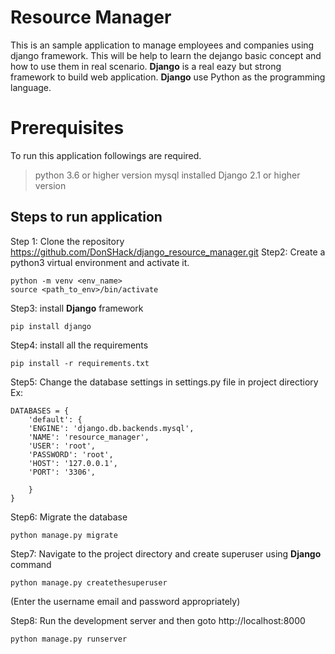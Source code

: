 # Resource Manager

This is an sample application to manage employees and companies using django framework. This will be help to learn the dejango basic concept and how to use them in real scenario. **Django** is a real eazy but strong framework to build web application. **Django** use Python as the programming language.


# Prerequisites

To run this application followings are required.
>python 3.6 or higher version
>mysql installed
>Django 2.1 or higher version

## Steps to run application

Step 1:
	Clone the repository https://github.com/DonSHack/django_resource_manager.git
Step2:
	Create a python3 virtual environment and activate it.
   

	python -m venv <env_name> 
	source <path_to_env>/bin/activate
Step3:
install  **Django** framework
	

    pip install django	

Step4:
install  all the requirements

    pip install -r requirements.txt
 Step5:
Change the database settings in settings.py file in project directiory
Ex:

    DATABASES = {    
	    'default': {	    
	    'ENGINE': 'django.db.backends.mysql',	    
	    'NAME': 'resource_manager',	    
	    'USER': 'root',	    
	    'PASSWORD': 'root',	    
	    'HOST': '127.0.0.1',	    
	    'PORT': '3306',
	    
	    }    
    }

Step6:
Migrate the database

    python manage.py migrate

Step7:
Navigate to the project directory and create superuser using **Django** command

    python manage.py createthesuperuser

(Enter the username email and password appropriately)

Step8:
Run the development server and then goto http://localhost:8000

    python manage.py runserver
